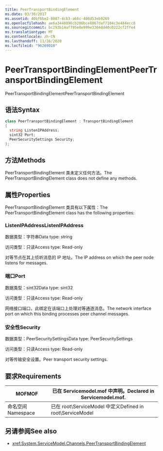 ```yaml
---
title: PeerTransportBindingElement
ms.date: 03/30/2017
ms.assetid: 40bf6be2-8087-4cb3-a66c-408d53eb9269
ms.openlocfilehash: ae6a3448896cb206bce8867daf7104c3e484ecc8
ms.sourcegitcommit: bc293b14af795e0e999e3304dd40c0222cf2ffe4
ms.translationtype: MT
ms.contentlocale: zh-CN
ms.lasthandoff: 11/26/2020
ms.locfileid: "96269010"
---
```

# <a name="peertransportbindingelement"></a><span data-ttu-id="e3427-102">PeerTransportBindingElement</span><span class="sxs-lookup"><span data-stu-id="e3427-102">PeerTransportBindingElement</span></span>

<span data-ttu-id="e3427-103">PeerTransportBindingElement</span><span class="sxs-lookup"><span data-stu-id="e3427-103">PeerTransportBindingElement</span></span>  
  
## <a name="syntax"></a><span data-ttu-id="e3427-104">语法</span><span class="sxs-lookup"><span data-stu-id="e3427-104">Syntax</span></span>  
  
```csharp
class PeerTransportBindingElement : TransportBindingElement  
{  
  string ListenIPAddress;  
  sint32 Port;  
  PeerSecuritySettings Security;  
};  
```  
  
## <a name="methods"></a><span data-ttu-id="e3427-105">方法</span><span class="sxs-lookup"><span data-stu-id="e3427-105">Methods</span></span>  

 <span data-ttu-id="e3427-106">PeerTransportBindingElement 类未定义任何方法。</span><span class="sxs-lookup"><span data-stu-id="e3427-106">The PeerTransportBindingElement class does not define any methods.</span></span>  
  
## <a name="properties"></a><span data-ttu-id="e3427-107">属性</span><span class="sxs-lookup"><span data-stu-id="e3427-107">Properties</span></span>  

 <span data-ttu-id="e3427-108">PeerTransportBindingElement 类具有以下属性：</span><span class="sxs-lookup"><span data-stu-id="e3427-108">The PeerTransportBindingElement class has the following properties:</span></span>  
  
### <a name="listenipaddress"></a><span data-ttu-id="e3427-109">ListenIPAddress</span><span class="sxs-lookup"><span data-stu-id="e3427-109">ListenIPAddress</span></span>  

 <span data-ttu-id="e3427-110">数据类型：字符串</span><span class="sxs-lookup"><span data-stu-id="e3427-110">Data type: string</span></span>  
  
 <span data-ttu-id="e3427-111">访问类型：只读</span><span class="sxs-lookup"><span data-stu-id="e3427-111">Access type: Read-only</span></span>  
  
 <span data-ttu-id="e3427-112">对等节点在其上侦听消息的 IP 地址。</span><span class="sxs-lookup"><span data-stu-id="e3427-112">The IP address on which the peer node listens for messages.</span></span>  
  
### <a name="port"></a><span data-ttu-id="e3427-113">端口</span><span class="sxs-lookup"><span data-stu-id="e3427-113">Port</span></span>  

 <span data-ttu-id="e3427-114">数据类型：sint32</span><span class="sxs-lookup"><span data-stu-id="e3427-114">Data type: sint32</span></span>  
  
 <span data-ttu-id="e3427-115">访问类型：只读</span><span class="sxs-lookup"><span data-stu-id="e3427-115">Access type: Read-only</span></span>  
  
 <span data-ttu-id="e3427-116">网络接口端口，此绑定在该端口上处理对等通道消息。</span><span class="sxs-lookup"><span data-stu-id="e3427-116">The network interface port on which this binding processes peer channel messages.</span></span>  
  
### <a name="security"></a><span data-ttu-id="e3427-117">安全性</span><span class="sxs-lookup"><span data-stu-id="e3427-117">Security</span></span>  

 <span data-ttu-id="e3427-118">数据类型：PeerSecuritySettings</span><span class="sxs-lookup"><span data-stu-id="e3427-118">Data type: PeerSecuritySettings</span></span>  
  
 <span data-ttu-id="e3427-119">访问类型：只读</span><span class="sxs-lookup"><span data-stu-id="e3427-119">Access type: Read-only</span></span>  
  
 <span data-ttu-id="e3427-120">对等传输安全设置。</span><span class="sxs-lookup"><span data-stu-id="e3427-120">Peer transport security settings.</span></span>  
  
## <a name="requirements"></a><span data-ttu-id="e3427-121">要求</span><span class="sxs-lookup"><span data-stu-id="e3427-121">Requirements</span></span>  
  
|<span data-ttu-id="e3427-122">MOF</span><span class="sxs-lookup"><span data-stu-id="e3427-122">MOF</span></span>|<span data-ttu-id="e3427-123">已在 Servicemodel.mof 中声明。</span><span class="sxs-lookup"><span data-stu-id="e3427-123">Declared in Servicemodel.mof.</span></span>|  
|---------|-----------------------------------|  
|<span data-ttu-id="e3427-124">命名空间</span><span class="sxs-lookup"><span data-stu-id="e3427-124">Namespace</span></span>|<span data-ttu-id="e3427-125">已在 root\ServiceModel 中定义</span><span class="sxs-lookup"><span data-stu-id="e3427-125">Defined in root\ServiceModel</span></span>|  
  
## <a name="see-also"></a><span data-ttu-id="e3427-126">另请参阅</span><span class="sxs-lookup"><span data-stu-id="e3427-126">See also</span></span>

- <xref:System.ServiceModel.Channels.PeerTransportBindingElement>
